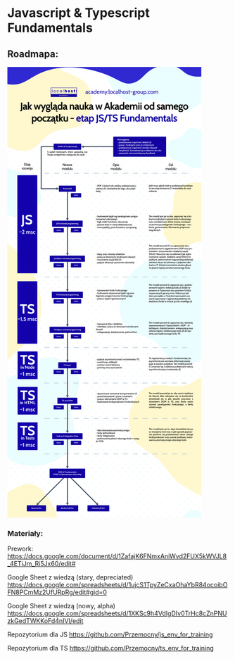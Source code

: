 # Javascript & Typescript Fundamentals

## Roadmapa:
![alt text](roadmapa_etapu.png "Roadmapa")

### Materiały:
Prework:
https://docs.google.com/document/d/1ZafajK6FNmxAniWvd2FUX5kWVJL8_4ETiJm_Ri5Jx60/edit#

Google Sheet z wiedzą (stary, depreciated)
https://docs.google.com/spreadsheets/d/1ujcS1TpyZeCxaOhaYbR84ocoibOFN8PCmMz2UfURpRg/edit#gid=0

Google Sheet z wiedzą (nowy, alpha)
https://docs.google.com/spreadsheets/d/1XKSc9h4VdIgDIv0TrHc8cZnPNUzkGedTWKKoFd4nIVI/edit

Repozytorium dla JS
https://github.com/Przemocny/js_env_for_training

Repozytorium dla TS
https://github.com/Przemocny/ts_env_for_training
